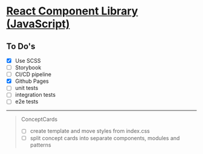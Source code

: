 # [React Component Library (JavaScript)](https://paulalexserban.github.io/prj--reactjs-component-lib/)

## To Do's
- [x] Use SCSS
- [ ] Storybook
- [ ] CI/CD pipeline
- [x] Github Pages
- [ ] unit tests
- [ ] integration tests
- [ ] e2e tests
---
> ConceptCards
> - [ ] create template and move styles from index.css
> - [ ] split concept cards into separate components, modules and patterns
